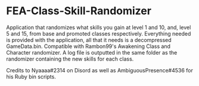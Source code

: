 # FEA-Class-Skill-Randomizer
Application that randomizes what skills you gain at level 1 and 10, and, level 5 and 15, from base and promoted classes respectively. Everything needed is provided with the application, all that it needs is a decompressed GameData.bin. Compatible with Rambon99's Awakening Class and Character randomizer. A log file is outputted in the same folder as the randomizer containing the new skills for each class.

Credits to Nyaaaa#2314 on Disord as well as AmbiguousPresence#4536 for his Ruby bin scripts.
